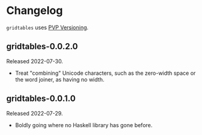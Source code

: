 # Changelog

`gridtables` uses [PVP Versioning][].

## gridtables-0.0.2.0

Released 2022-07-30.

-   Treat "combining" Unicode characters, such as the zero-width
    space or the word joiner, as having no width.


## gridtables-0.0.1.0

Released 2022-07-29.

-   Boldly going where no Haskell library has gone before.

  [PVP Versioning]: https://pvp.haskell.org
